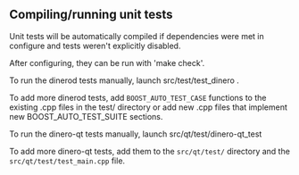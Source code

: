 Compiling/running unit tests
------------------------------------

Unit tests will be automatically compiled if dependencies were met in configure
and tests weren't explicitly disabled.

After configuring, they can be run with 'make check'.

To run the dinerod tests manually, launch src/test/test_dinero .

To add more dinerod tests, add `BOOST_AUTO_TEST_CASE` functions to the existing
.cpp files in the test/ directory or add new .cpp files that
implement new BOOST_AUTO_TEST_SUITE sections.

To run the dinero-qt tests manually, launch src/qt/test/dinero-qt_test

To add more dinero-qt tests, add them to the `src/qt/test/` directory and
the `src/qt/test/test_main.cpp` file.

